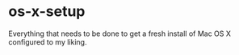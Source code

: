 # os-x-setup
Everything that needs to be done to get a fresh install of Mac OS X configured to my liking.
